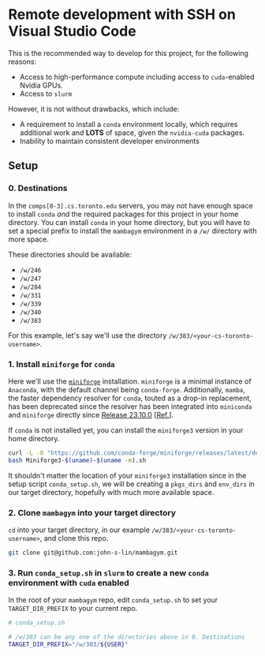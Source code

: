 # Remote development with SSH on Visual Studio Code

This is the recommended way to develop for this project, for the following reasons:

- Access to high-performance compute including access to `cuda`-enabled Nvidia GPUs.
- Access to `slurm`

However, it is not without drawbacks, which include:

- A requirement to install a `conda` environment locally, which requires additional work and **LOTS** of space, given the `nvidia-cuda` packages.
- Inability to maintain consistent developer environments

## Setup

### 0. Destinations

In the `comps[0-3].cs.toronto.edu` servers, you may not have enough space to install `conda` _and_ the required packages for this project in your home directory. You can install `conda` in your home directory, but you will have to set a special prefix to install the `mambagym` environment in a `/w/` directory with more space.

These directories should be available:

- `/w/246`
- `/w/247`
- `/w/284`
- `/w/331`
- `/w/339`
- `/w/340`
- `/w/383`

For this example, let's say we'll use the directory `/w/383/<your-cs-toronto-username>`.

### 1. Install `miniforge` for `conda`

Here we'll use the [`miniforge`](https://github.com/conda-forge/miniforge) installation. `miniforge` is a minimal instance of `Anaconda`, with the default channel being `conda-forge`. Additionally, `mamba`, the faster dependency resolver for `conda`, touted as a drop-in replacement, has been deprecated since the resolver has been integrated into `miniconda` and `miniforge` directly since [Release 23.10.0](https://docs.conda.io/projects/conda/en/latest/release-notes.html#with-this-23-10-0-release-we-are-changing-the-default-solver-of-conda-to-conda-libmamba-solver) [[Ref.](https://conda-forge.org/news/2024/07/29/sunsetting-mambaforge/)].

If `conda` is not installed yet, you can install the `miniforge3` version in your home directory.

```bash
curl -L -O "https://github.com/conda-forge/miniforge/releases/latest/download/Miniforge3-$(uname)-$(uname -m).sh"
bash Miniforge3-$(uname)-$(uname -m).sh
```

It shouldn't matter the location of your `miniforge3` installation since in the setup script `conda_setup.sh`, we will be creating a `pkgs_dirs` and `env_dirs` in our target directory, hopefully with much more available space.

### 2. Clone `mambagym` into your target directory

`cd` into your target directory, in our example `/w/383/<your-cs-toronto-username>`, and clone this repo.

```bash
git clone git@github.com:john-s-lin/mambagym.git
```

### 3. Run `conda_setup.sh` in `slurm` to create a new `conda` environment with `cuda` enabled

In the root of your `mambagym` repo, edit `conda_setup.sh` to set your `TARGET_DIR_PREFIX` to your current repo.

```bash
# conda_setup.sh

# /w/383 can be any one of the directories above in 0. Destinations
TARGET_DIR_PREFIX="/w/383/${USER}"
```
